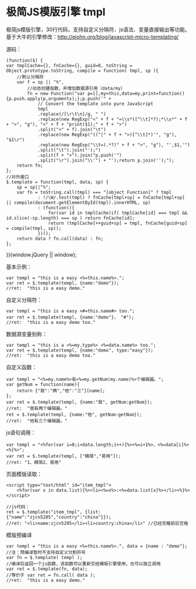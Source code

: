 极简JS模版引擎 tmpl
==================

极简js模版引擎，30行代码，支持自定义分隔符、js语法、变量直接输出等功能。
基于大牛的引擎修改：http://ejohn.org/blog/javascript-micro-templating/

源码：

	(function($) {
    var tmplCache={}, fnCache={}, guid=0, toString = Object.prototype.toString, compile = function( tmpl, sp ){
        //默认分隔符
        var f = sp || "%",
            //动态创建函数，并增加数据源引用（data/my）
            fn = new Function("var p=[],my=this,data=my,print=function(){p.push.apply(p,arguments);};p.push('" +
                // Convert the template into pure JavaScript
                tmpl
                .replace(/[\r\t\n]/g, " ")
                .replace(new RegExp("<" + f + "=\\s*([^\\t]*?);*\\s*" + f + ">", "g"), "<" + f + "print($1);" + f + ">")
                .split("<" + f).join("\t")
                .replace(new RegExp("((^|" + f + ">)[^\\t]*)'", "g"), "$1\r")
                .replace(new RegExp("\\t=(.*?)" + f + ">", "g"), "',$1,'")
                .split("\t").join("');")
                .split(f + ">").join("p.push('")
                .split("\r").join("\\'") + "');return p.join('');");
        return fn;
    };
    //对外接口
    $.template = function(tmpl, data, sp) {
        sp = sp||"%";
        var fn = toString.call(tmpl) === "[object Function]" ? tmpl
                : !/\W/.test(tmpl) ? fnCache[tmpl+sp] = fnCache[tmpl+sp] || compile(document.getElementById(tmpl).innerHTML, sp)
                : (function(){
                    for(var id in tmplCache)if( tmplCache[id] === tmpl && id.slice(-sp.length) === sp ) return fnCache[id];
                    return (tmplCache[++guid+sp] = tmpl, fnCache[guid+sp] = compile(tmpl, sp));
                })();
        return data ? fn.call(data) : fn;
    };
})(window.jQuery || window);

基本示例：

	var templ = "this is a easy <%=this.name%>.";
	var ret = $.template(templ, {name:"demo"});
	//ret:  "this is a easy demo."

自定义分隔符：
	
	var templ = "this is a easy <#=this.name#> too.";
	var ret = $.template(templ, {name:"demo"}， "#");
	//ret:  "this is a easy demo too."

数据源变量别称：
	
	var templ = "this is a <%=my.type%> <%=data.name%> too.";
	var ret = $.template(templ, {name:"demo", type:"easy"});
	//ret:  "this is a easy demo too."

自定义函数：

	var templ = "<%=my.name%>有<%=my.getNum(my.name)%>个编辑器。";
	var getNum = function(name){
		return {"我":"俩","他":"三"}[name];
	};
	var ret = $.template(templ, {name:"我", getNum:getNum});
	//ret:  "我有两个编辑器。"
	ret = $.template(templ, {name:"他", getNum:getNum});
	//ret:  "他有三个编辑器。"

js语句调用：

	var templ = "<%for(var i=0;i<data.length;i++){%><%=i+1%>、<%=data[i]%><%}%>";
	var ret = $.template(templ, ["精简","易用"]);
	//ret: "1、精简2、易用"

页面模版读取：

	<script type="text/html" id="item_tmpl">
		<%for(var x in data.list){%><li><%=x%>:<%=data.list[x]%></li><%}%>
	</script>

	//js代码：
	ret = $.template("item_tmpl", {list:{"name":"zjcn5205","country":"china"}});
	//ret: "<li>name:zjcn5205</li><li>country:china</li>" //已经忽略前后空格

模版预编译
	
	var templ = "this is a easy <%=this.name%>.", data = {name : "demo"};
	//注：预编译暂时不支持自定义分割符号
	var fn = $.template( templ );
	//编译后返回一个js函数，该函数可以重新交给模版引擎使用，也可以独立调用
	var ret = $.template(fn, data);
	//等价于 var ret = fn.call( data );
	//ret:  "this is a easy demo."